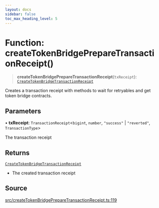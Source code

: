 ```yaml
---
layout: docs
sidebar: false
toc_max_heading_level: 5
---
```


# Function: createTokenBridgePrepareTransactionReceipt()

> **createTokenBridgePrepareTransactionReceipt**(`txReceipt`): [`CreateTokenBridgeTransactionReceipt`](../type-aliases/CreateTokenBridgeTransactionReceipt.md)

Creates a transaction receipt with methods to wait for retryables and get
token bridge contracts.

## Parameters

• **txReceipt**: `TransactionReceipt`\<`bigint`, `number`, `"success"` \| `"reverted"`, `TransactionType`\>

The transaction receipt

## Returns

[`CreateTokenBridgeTransactionReceipt`](../type-aliases/CreateTokenBridgeTransactionReceipt.md)

- The created transaction receipt

## Source

[src/createTokenBridgePrepareTransactionReceipt.ts:119](https://github.com/anegg0/arbitrum-orbit-sdk/blob/b24cbe9cd68eb30d18566196d2c909bd4086db10/src/createTokenBridgePrepareTransactionReceipt.ts#L119)

